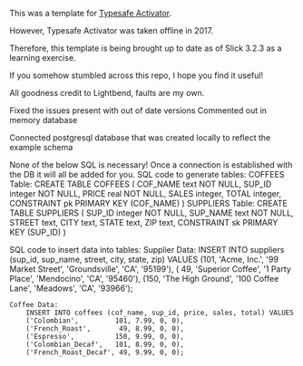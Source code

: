 This was a template for [Typesafe Activator](http://typesafe.com/platform/getstarted).

However, Typesafe Activator was taken offline in 2017.

Therefore, this template is being brought up to date as of Slick 3.2.3 as a learning exercise.

If you somehow stumbled across this repo, I hope you find it useful!

All goodness credit to Lightbend, faults are my own.

Fixed the issues present with out of date versions
Commented out in memory database

Connected postgresql database that was created locally to reflect the example schema

None of the below SQL is necessary!
Once a connection is established with the DB it will all be added for you.
SQL code to generate tables:
    COFFEES Table:
        CREATE TABLE COFFEES
        (
        COF_NAME text NOT NULL,
        SUP_ID integer NOT NULL,
        PRICE real NOT NULL,
        SALES integer,
        TOTAL integer,
        CONSTRAINT pk PRIMARY KEY (COF_NAME)
        )
    SUPPLIERS Table:
        CREATE TABLE SUPPLIERS
        (
        SUP_ID integer NOT NULL,
        SUP_NAME text NOT NULL,
        STREET text,
        CITY text,
        STATE text,
        ZIP text,
        CONSTRAINT sk PRIMARY KEY (SUP_ID)
        )

SQL code to insert data into tables:
    Supplier Data:
        INSERT INTO suppliers (sup_id, sup_name, street, city, state, zip) VALUES
        (101, 'Acme, Inc.', '99 Market Street', 'Groundsville', 'CA', '95199'),
        ( 49, 'Superior Coffee', '1 Party Place', 'Mendocino', 'CA', '95460'),
        (150, 'The High Ground', '100 Coffee Lane', 'Meadows', 'CA', '93966');

    Coffee Data:
        INSERT INTO coffees (cof_name, sup_id, price, sales, total) VALUES
        ('Colombian',         101, 7.99, 0, 0),
        ('French_Roast',       49, 8.99, 0, 0),
        ('Espresso',          150, 9.99, 0, 0),
        ('Colombian_Decaf',   101, 8.99, 0, 0),
        ('French_Roast_Decaf', 49, 9.99, 0, 0);
